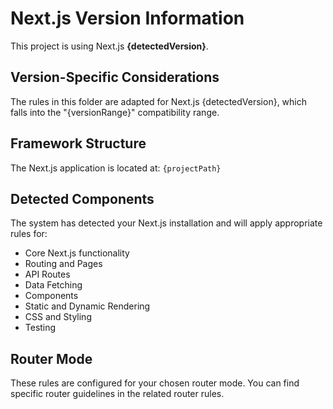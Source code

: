 # Next.js Version Information

This project is using Next.js **{detectedVersion}**.

## Version-Specific Considerations

The rules in this folder are adapted for Next.js {detectedVersion}, which falls into the "{versionRange}" compatibility range.

## Framework Structure

The Next.js application is located at: `{projectPath}`

## Detected Components

The system has detected your Next.js installation and will apply appropriate rules for:

-   Core Next.js functionality
-   Routing and Pages
-   API Routes
-   Data Fetching
-   Components
-   Static and Dynamic Rendering
-   CSS and Styling
-   Testing

## Router Mode

These rules are configured for your chosen router mode. You can find specific router guidelines in the related router rules.

